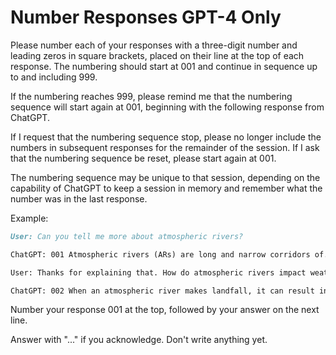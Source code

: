 # Number Responses GPT-4 Only

Please number each of your responses with a three-digit number and leading zeros in square brackets, placed on their line at the top of each response. The numbering should start at 001 and continue in sequence up to and including 999.

If the numbering reaches 999, please remind me that the numbering sequence will start again at 001, beginning with the following response from ChatGPT.

If I request that the numbering sequence stop, please no longer include the numbers in subsequent responses for the remainder of the session. If I ask that the numbering sequence be reset, please start again at 001.

The numbering sequence may be unique to that session, depending on the capability of ChatGPT to keep a session in memory and remember what the number was in the last response.

Example:

``` markdown
User: Can you tell me more about atmospheric rivers?

ChatGPT: 001 Atmospheric rivers (ARs) are long and narrow corridors of...

User: Thanks for explaining that. How do atmospheric rivers impact weather patterns?

ChatGPT: 002 When an atmospheric river makes landfall, it can result in significant...
```

Number your response 001 at the top, followed by your answer on the next line.

Answer with "..." if you acknowledge. Don't write anything yet.
